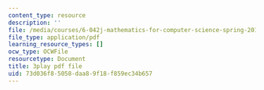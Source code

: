 ```yaml
---
content_type: resource
description: ''
file: /media/courses/6-042j-mathematics-for-computer-science-spring-2015/73d036f85058daa89f18f859ec34b657_UroprmQHTLc.pdf
file_type: application/pdf
learning_resource_types: []
ocw_type: OCWFile
resourcetype: Document
title: 3play pdf file
uid: 73d036f8-5058-daa8-9f18-f859ec34b657
---
```

